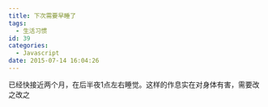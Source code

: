 ```yaml
---
title: 下次需要早睡了
tags:
  - 生活习惯
id: 39
categories:
  - Javascript
date: 2015-07-14 16:04:26
---
```


已经快接近两个月，在后半夜1点左右睡觉。这样的作息实在对身体有害，需要改之改之